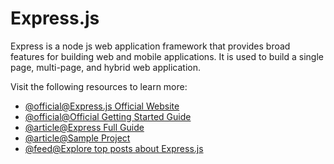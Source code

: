 # Express.js

Express is a node js web application framework that provides broad features for building web and mobile applications. It is used to build a single page, multi-page, and hybrid web application.

Visit the following resources to learn more:

- [@official@Express.js Official Website](https://expressjs.com/)
- [@official@Official Getting Started Guide](https://expressjs.com/en/starter/installing.html)
- [@article@Express Full Guide](https://www.tutorialspoint.com/nodejs/nodejs_express_framework.htm)
- [@article@Sample Project](https://auth0.com/blog/create-a-simple-and-stylish-node-express-app/)
- [@feed@Explore top posts about Express.js](https://app.daily.dev/tags/express?ref=roadmapsh)
